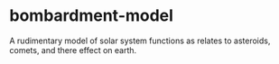 # bombardment-model
A rudimentary model of solar system functions as relates to asteroids, comets, and there effect on earth.
